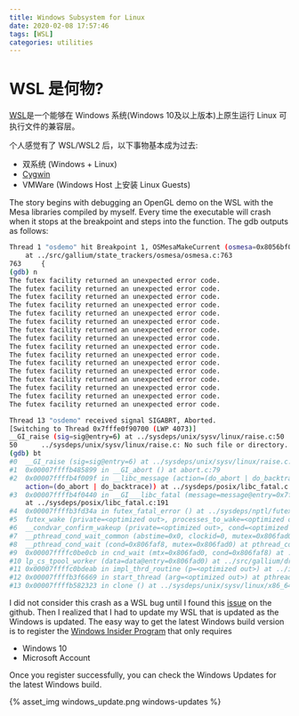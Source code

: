 ```yaml
---
title: Windows Subsystem for Linux
date: 2020-02-08 17:57:46
tags: [WSL]
categories: utilities
---
```


# WSL 是何物?

[WSL](https://zh.wikipedia.org/zh-cn/%E9%80%82%E7%94%A8%E4%BA%8ELinux%E7%9A%84Windows%E5%AD%90%E7%B3%BB%E7%BB%9F)是一个能够在 Windows 系统(Windows 10及以上版本)上原生运行 Linux 可执行文件的兼容层。

个人感觉有了 WSL/WSL2 后，以下事物基本成为过去:

- 双系统 (Windows + Linux)
- [Cygwin](https://www.cygwin.com/)
- VMWare (Windows Host 上安装 Linux Guests)

The story begins with debugging an OpenGL demo on the WSL with the Mesa libraries compiled by myself. Every time the executable will crash when it stops at the breakpoint and steps into the function. The gdb outputs as follows:
``` bash
Thread 1 "osdemo" hit Breakpoint 1, OSMesaMakeCurrent (osmesa=0x8056bf0, buffer=0x7ffff85f0010, type=5121, width=400, height=400)
    at ../src/gallium/state_trackers/osmesa/osmesa.c:763
763     {
(gdb) n
The futex facility returned an unexpected error code.
The futex facility returned an unexpected error code.
The futex facility returned an unexpected error code.
The futex facility returned an unexpected error code.
The futex facility returned an unexpected error code.
The futex facility returned an unexpected error code.
The futex facility returned an unexpected error code.
The futex facility returned an unexpected error code.
The futex facility returned an unexpected error code.
The futex facility returned an unexpected error code.
The futex facility returned an unexpected error code.
The futex facility returned an unexpected error code.
The futex facility returned an unexpected error code.
The futex facility returned an unexpected error code.
The futex facility returned an unexpected error code.
The futex facility returned an unexpected error code.

Thread 13 "osdemo" received signal SIGABRT, Aborted.
[Switching to Thread 0x7fffe0f90700 (LWP 4073)]
__GI_raise (sig=sig@entry=6) at ../sysdeps/unix/sysv/linux/raise.c:50
50      ../sysdeps/unix/sysv/linux/raise.c: No such file or directory.
(gdb) bt
#0  __GI_raise (sig=sig@entry=6) at ../sysdeps/unix/sysv/linux/raise.c:50
#1  0x00007ffffb485899 in __GI_abort () at abort.c:79
#2  0x00007ffffb4f009f in __libc_message (action=(do_abort | do_backtrace), fmt=0x7ffffb618fbe "%s", fmt=0x7ffffb618fbe "%s",
    action=(do_abort | do_backtrace)) at ../sysdeps/posix/libc_fatal.c:181
#3  0x00007ffffb4f0440 in __GI___libc_fatal (message=message@entry=0x7ffffb405000 "The futex facility returned an unexpected error code.\n")
    at ../sysdeps/posix/libc_fatal.c:191
#4  0x00007ffffb3fd34a in futex_fatal_error () at ../sysdeps/nptl/futex-internal.h:200
#5  futex_wake (private=<optimized out>, processes_to_wake=<optimized out>, futex_word=<optimized out>) at ../sysdeps/unix/sysv/linux/futex-internal.h:251
#6  __condvar_confirm_wakeup (private=<optimized out>, cond=<optimized out>) at pthread_cond_wait.c:55
#7  __pthread_cond_wait_common (abstime=0x0, clockid=0, mutex=0x806fad0, cond=0x806faf8) at pthread_cond_wait.c:425
#8  __pthread_cond_wait (cond=0x806faf8, mutex=0x806fad0) at pthread_cond_wait.c:638
#9  0x00007ffffc0be0cb in cnd_wait (mtx=0x806fad0, cond=0x806faf8) at ../include/c11/threads_posix.h:155
#10 lp_cs_tpool_worker (data=data@entry=0x806fad0) at ../src/gallium/drivers/llvmpipe/lp_cs_tpool.c:48
#11 0x00007ffffc0bdeab in impl_thrd_routine (p=<optimized out>) at ../include/c11/threads_posix.h:87
#12 0x00007ffffb3f6669 in start_thread (arg=<optimized out>) at pthread_create.c:479
#13 0x00007ffffb582323 in clone () at ../sysdeps/unix/sysv/linux/x86_64/clone.S:95
```
I did not consider this crash as a WSL bug until I found this [issue](https://github.com/Microsoft/WSL/issues/3618) on the github. Then I realized that I had to update my WSL that is updated as the Windows is updated. The easy way to get the latest Windows build version is to register the [Windows Insider Program](https://insider.windows.com/zh-cn/) that only requires

- Windows 10
- Microsoft Account

Once you register successfully, you can check the Windows Updates for the latest Windows build.

{% asset_img windows_update.png windows-updates %}
